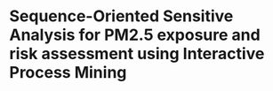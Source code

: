 # Sequence-Oriented Sensitive Analysis for PM2.5 exposure and risk assessment using Interactive Process Mining 
